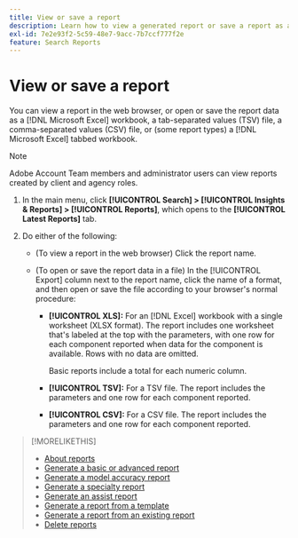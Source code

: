 ```yaml
---
title: View or save a report
description: Learn how to view a generated report or save a report as a file.
exl-id: 7e2e93f2-5c59-48e7-9acc-7b7ccf777f2e
feature: Search Reports
---
```

# View or save a report

You can view a report in the web browser, or open or save the report data as a [!DNL Microsoft Excel] workbook, a tab-separated values (TSV) file, a comma-separated values (CSV) file, or (some report types) a [!DNL Microsoft Excel] tabbed workbook.

>[!NOTE]
>
>Adobe Account Team members and administrator users can view reports created by client and agency roles.

1. In the main menu, click **[!UICONTROL Search] > [!UICONTROL Insights & Reports] > [!UICONTROL Reports]**, which opens to the **[!UICONTROL Latest Reports]** tab.

1. Do either of the following:

   * (To view a report in the web browser) Click the report name.
   
   * (To open or save the report data in a file) In the [!UICONTROL Export] column next to the report name, click the name of a format, and then open or save the file according to your browser's normal procedure:

     * **[!UICONTROL XLS]:**   For an [!DNL Excel] workbook with a single worksheet (XLSX format). The report includes one worksheet that's labeled at the top with the parameters, with one row for each component reported when data for the component is available. Rows with no data are omitted.
     
       Basic reports include a total for each numeric column.
       
     * **[!UICONTROL TSV]:** For a TSV file. The report includes the parameters and one row for each component reported.
     
     * **[!UICONTROL CSV]:**   For a CSV file. The report includes the parameters and one row for each component reported.

>[!MORELIKETHIS]
>
>* [About reports](/help/search-social-commerce/reports/report-about.md)
>* [Generate a basic or advanced report](/help/search-social-commerce/reports/management/basic-advanced/basic-advanced-report-generate.md)
>* [Generate a model accuracy report](/help/search-social-commerce/reports/management/model-accuracy/model-accuracy-report-generate.md)
>* [Generate a specialty report](/help/search-social-commerce/reports/management/specialty/specialty-report-generate.md)
>* [Generate an assist report](/help/search-social-commerce/reports/management/assist/assist-report-generate.md)
>* [Generate a report from a template](/help/search-social-commerce/reports/management/report-generate-from-template.md)
>* [Generate a report from an existing report](/help/search-social-commerce/reports/management/report-generate-from-existing.md)
>* [Delete reports](/help/search-social-commerce/reports/management/report-delete.md)
